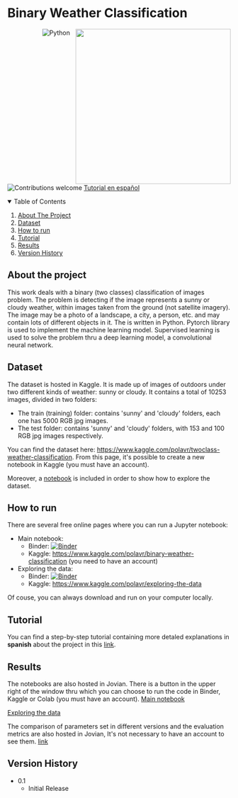 # Binary Weather Classification

 <img align="right" src="https://upload.wikimedia.org/wikipedia/commons/3/30/Weather_icon_-_sunny_to_cloudy.svg" width="350" height="350"/>

&nbsp;&nbsp;&nbsp;&nbsp;&nbsp;&nbsp;&nbsp;&nbsp;&nbsp;&nbsp;&nbsp;&nbsp;&nbsp;&nbsp;&nbsp;&nbsp;&nbsp;&nbsp;&nbsp;
![Python](https://img.shields.io/badge/python-v3.6+-blue.svg)
![Contributions welcome](https://img.shields.io/badge/contributions-welcome-orange.svg)
[Tutorial en español](https://medium.com/@paulivrj.1512/clasificaci%C3%B3n-binaria-de-im%C3%A1genes-con-redes-neuronales-clima-soleado-o-nublado-8dd828a8fde0)

<!-- TABLE OF CONTENTS -->
<details open="open">
  <summary>Table of Contents</summary>
  <ol>
    <li>
     <a href="#about-the-project">About The Project</a>
   </li>
    <li><a href="#dataset">Dataset</a></li>
    <li><a href="#how-to-run">How to run</a></li>
    <li><a href="#tutorial">Tutorial</a></li>
    <li><a href="#results">Results</a></li>
    <li><a href="#version-history">Version History</a></li>
  </ol>
</details>

## About the project
This work deals with a binary (two classes) classification of images problem. The problem is detecting if the image represents a sunny or cloudy weather, within images taken from the ground (not satellite imagery). The image may be a photo of a landscape, a city, a person, etc. and may contain lots of different objects in it. The is written in Python. Pytorch library is used to implement the machine learning model. Supervised learning is used to solve the problem thru a deep learning model, a convolutional neural network.

## Dataset
The dataset is hosted in Kaggle. It is  made up of images of outdoors under two different kinds of weather: sunny or cloudy. It contains a total of 10253 images, divided in two folders:
* The train (training) folder: contains 'sunny' and 'cloudy' folders, each one has 5000 RGB jpg images.
* The test folder: contains 'sunny' and 'cloudy' folders, with 153 and 100 RGB jpg images respectively. 

You can find the dataset here: https://www.kaggle.com/polavr/twoclass-weather-classification. From this page, it's possible to create a new notebook in Kaggle (you must have an account). 

Moreover, a [notebook](https://www.kaggle.com/polavr/exploring-the-data) is included in order to show how to explore the dataset. 

## How to run
There are several free online pages where you can run a Jupyter notebook:
- Main notebook:
  - Binder: [![Binder](https://mybinder.org/badge.svg)](http://mybinder.org/v2/gh/paula-rj/binary_weather_classification/main?filepath=binary-weather-classification.ipynb)
  - Kaggle: https://www.kaggle.com/polavr/binary-weather-classification (you need to have an account)
- Exploring the data:
  - Binder:  [![Binder](https://mybinder.org/badge.svg)](http://mybinder.org/v2/gh/paula-rj/binary_weather_classification/main?filepath=exploring-the-data.ipynb)
  - Kaggle: https://www.kaggle.com/polavr/exploring-the-data
 
Of couse, you can always download and run on your computer locally.

## Tutorial
You can find a step-by-step tutorial containing more detaled explanations in **spanish** about the project in this [link](https://medium.com/@paulivrj.1512/clasificaci%C3%B3n-binaria-de-im%C3%A1genes-con-redes-neuronales-clima-soleado-o-nublado-8dd828a8fde0).

## Results
The notebooks are also hosted in Jovian. There is a button in the upper right of the window thru which you can choose to run the code in Binder, Kaggle or Colab (you must have an account).
[Main notebook](https://jovian.ai/paula-rj/final-project-binary-weather-classification)

[Exploring the data](https://jovian.ai/paula-rj/exploring-data-binary-weather-classification)

The comparison of parameters set in different versions and the evaluation metrics are also hosted in Jovian, It's not necessary to have an account to see them. [link](https://jovian.ai/paula-rj/final-project-binary-weather-classification/v/24/records)

## Version History

* 0.1
    * Initial Release
